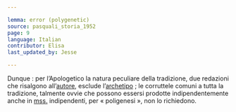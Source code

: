 ```yaml
---

lemma: error (polygenetic)
source: pasquali_storia_1952
page: 9
language: Italian
contributor: Elisa
last_updated_by: Jesse

---
```

Dunque : per l’Apologetico la natura peculiare della tradizione, due redazioni che risalgono all’[autore](author.html), esclude l’[archetipo](archetype.html) ; le corruttele comuni a tutta la tradizione, talmente ovvie che possono essersi prodotte indipendentemente anche in [mss.](manuscript.html) indipendenti, per « poligenesi », non lo richiedono.
